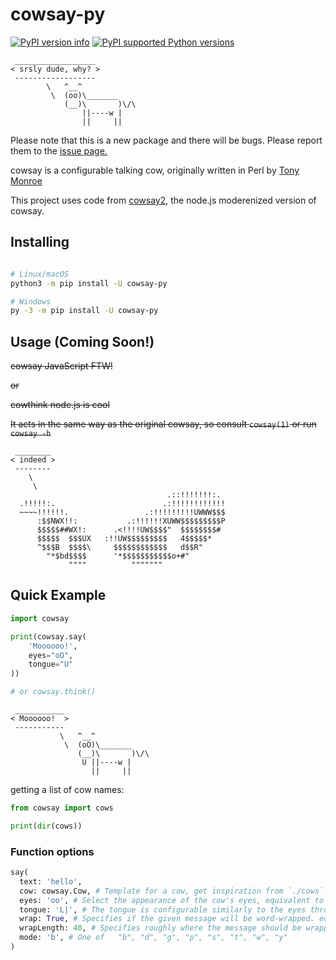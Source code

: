 cowsay-py
=========


[![PyPI version info](https://img.shields.io/pypi/v/cowsay-py.svg)](https://pypi.python.org/pypi/cowsay-py)
[![PyPI supported Python versions](https://img.shields.io/pypi/pyversions/cowsay-py.svg)](https://pypi.python.org/pypi/cowsay-py)

````
 __________________
< srsly dude, why? >
 ------------------
        \   ^__^
         \  (oo)\_______
            (__)\       )\/\
                ||----w |
                ||     ||
````

Please note that this is a new package and there will be bugs. Please report them to the [issue page.](https://github.com/Ovlic/cowsay_py/issues)

cowsay is a configurable talking cow, originally written in Perl by [Tony Monroe](https://github.com/tnalpgge/rank-amateur-cowsay)

This project uses code from [cowsay2](https://github.com/johnnysprinkles/cowsay), the node.js moderenized version of cowsay.


Installing
----------

```sh

# Linux/macOS
python3 -m pip install -U cowsay-py

# Windows
py -3 -m pip install -U cowsay-py
```

Usage (Coming Soon!)
-----

~~cowsay JavaScript FTW!~~

~~or~~

~~cowthink node.js is cool~~


~~It acts in the same way as the original cowsay, so consult `cowsay(1)` or run `cowsay -h`~~

````
 ________
< indeed >
 --------
    \
     \
                                   .::!!!!!!!:.
  .!!!!!:.                        .:!!!!!!!!!!!!
  ~~~~!!!!!!.                 .:!!!!!!!!!UWWW$$$
      :$$NWX!!:           .:!!!!!!XUWW$$$$$$$$$P
      $$$$$##WX!:      .<!!!!UW$$$$"  $$$$$$$$#
      $$$$$  $$$UX   :!!UW$$$$$$$$$   4$$$$$*
      ^$$$B  $$$$\     $$$$$$$$$$$$   d$$R"
        "*$bd$$$$      '*$$$$$$$$$$$o+#"
             """"          """""""
````

Quick Example
-------------

```py
import cowsay

print(cowsay.say(
    'Moooooo!',
    eyes="oO",
    tongue="U"
))

# or cowsay.think()
```
````
 ___________
< Moooooo!  >
 -----------
           \   ^__^
            \  (oO)\_______
               (__)\       )\/\
                U ||----w |
                  ||     ||
````

getting a list of cow names:
```py
from cowsay import cows

print(dir(cows))
```

### Function options

```py
say(
  text: 'hello',
  cow: cowsay.Cow, # Template for a cow, get inspiration from `./cows`
  eyes: 'oo', # Select the appearance of the cow's eyes, equivalent to cowsay -e
  tongue: 'L|', # The tongue is configurable similarly to the eyes through -T and tongue_string, equivalent to cowsay -T
  wrap: True, # Specifies if the given message will be word-wrapped. equivalent to cowsay -n
  wrapLength: 40, # Specifies roughly where the message should be wrapped. equivalent to cowsay -W
  mode: 'b', # One of 	"b", "d", "g", "p", "s", "t", "w", "y"
)
```

